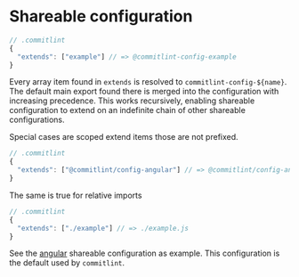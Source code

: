 # Shareable configuration

```js
// .commitlint
{
  "extends": ["example"] // => @commitlint-config-example
}
```

Every array item found in `extends` is resolved to `commitlint-config-${name}`. The default main export found there is merged into the configuration with increasing precedence. This works recursively, enabling shareable configuration to extend on an indefinite chain of other shareable configurations.

Special cases are scoped extend items those are not prefixed.

```js
// .commitlint
{
  "extends": ["@commitlint/config-angular"] // => @commitlint/config-angular
}
```

The same is true for relative imports

```js
// .commitlint
{
  "extends": ["./example"] // => ./example.js
}
```

See the [angular](../@commitlint/config-angular) shareable configuration as example. This configuration is the default used by `commitlint`.
